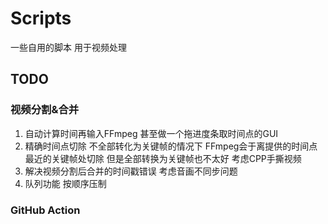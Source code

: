 # Scripts

一些自用的脚本 用于视频处理

## TODO

### 视频分割&合并

1. 自动计算时间再输入FFmpeg 甚至做一个拖进度条取时间点的GUI
2. 精确时间点切除 不全部转化为关键帧的情况下 FFmpeg会于离提供的时间点最近的关键帧处切除 但是全部转换为关键帧也不太好 考虑CPP手撕视频
3. 解决视频分割后合并的时间戳错误 考虑音画不同步问题
4. 队列功能 按顺序压制

### GitHub Action
